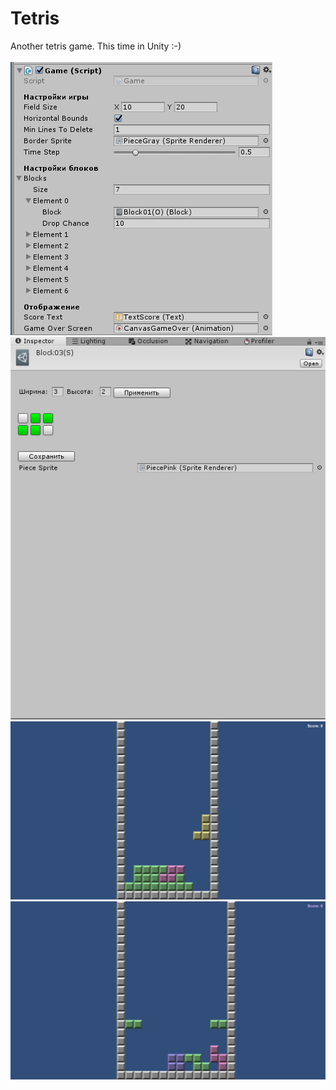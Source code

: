 # Tetris
Another tetris game. This time in Unity :-)
<br>
<br>
<img src="/Docs/Imgs/game_settings.jpg?raw=true"/>
<img src="/Docs/Imgs/block_editor01.jpg?raw=true"/>
<img src="/Docs/Imgs/scr_mode1.jpg?raw=true"/>
<img src="/Docs/Imgs/scr_mode2.jpg?raw=true"/>
